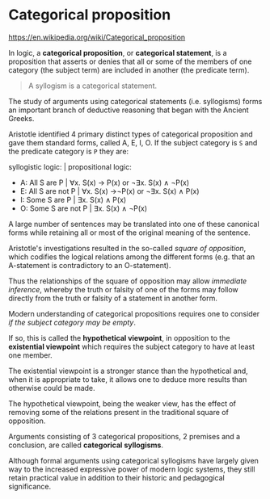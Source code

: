 # Categorical proposition

https://en.wikipedia.org/wiki/Categorical_proposition

In logic, a **categorical proposition**, or **categorical statement**, is a proposition that asserts or denies that all or some of the members of one category (the subject term) are included in another (the predicate term).

> A syllogism is a categorical statement.

The study of arguments using categorical statements (i.e. syllogisms) forms an important branch of deductive reasoning that began with the Ancient Greeks.


Aristotle identified 4 primary distinct types of categorical proposition and gave them standard forms, called A, E, I, O. If the subject category is `S` and the predicate category is `P` they are:

syllogistic logic:    |  propositional logic:
- A: All  S are     P |  ∀x. S(x) -> P(x) or ¬∃x. S(x) ∧ ¬P(x)
- E: All  S are not P |  ∀x. S(x) ->¬P(x) or ¬∃x. S(x) ∧  P(x)
- I: Some S are     P |  ∃x. S(x) ∧  P(x)
- O: Some S are not P |  ∃x. S(x) ∧ ¬P(x)


A large number of sentences may be translated into one of these canonical forms while retaining all or most of the original meaning of the sentence.

Aristotle's investigations resulted in the so-called *square of opposition*, which codifies the logical relations among the different forms (e.g. that an A-statement is contradictory to an O-statement).

Thus the relationships of the square of opposition may allow *immediate inference*, whereby the truth or falsity of one of the forms may follow directly from the truth or falsity of a statement in another form.

Modern understanding of categorical propositions requires one to consider *if the subject category may be empty*.

If so, this is called the **hypothetical viewpoint**, in opposition to the **existential viewpoint** which requires the subject category to have at least one member.

The existential viewpoint is a stronger stance than the hypothetical and, when it is appropriate to take, it allows one to deduce more results than otherwise could be made.

The hypothetical viewpoint, being the weaker view, has the effect of removing some of the relations present in the traditional square of opposition.

Arguments consisting of 3 categorical propositions, 2 premises and a conclusion, are called **categorical syllogisms**.

Although formal arguments using categorical syllogisms have largely given way to the increased expressive power of modern logic systems, they still retain practical value in addition to their historic and pedagogical significance.
